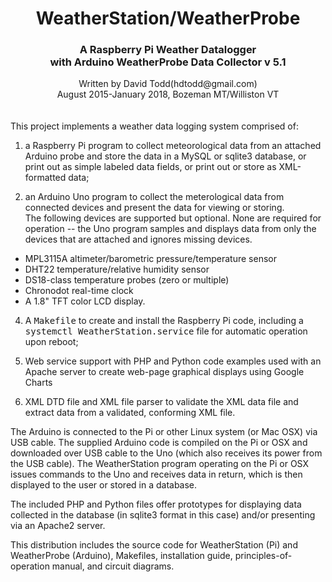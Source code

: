 # <center>WeatherStation/WeatherProbe</center>
### <center>A Raspberry Pi Weather Datalogger </br>with Arduino WeatherProbe Data Collector v 5.1</center>
<center>Written by David Todd(hdtodd@gmail.com)</br>
August 2015-January 2018, Bozeman MT/Williston VT</center>
</br></br>
This project implements a weather data logging system comprised of:

1.  a Raspberry Pi program to collect meteorological data from an attached Arduino probe and 
store the data in a MySQL or sqlite3 database, or print out as simple
labeled data fields, or print out or store as XML-formatted data;

2.  an Arduino Uno program to collect the meterological data from connected devices and present the data for viewing or storing.  </br>The following devices are supported but optional.  None are required for operation -- the Uno program samples and displays data from only the devices that are attached and ignores missing devices.
  * MPL3115A altimeter/barometric pressure/temperature sensor
  * DHT22 temperature/relative humidity sensor
  * DS18-class temperature probes (zero or multiple)
  * Chronodot real-time clock
  * A 1.8" TFT color LCD display.

4.  A <tt>Makefile</tt> to create and install the Raspberry Pi code, including a <tt>systemctl WeatherStation.service</tt> file for automatic operation upon reboot;

5.  Web service support with PHP and Python code examples used with an Apache server to create web-page graphical displays using Google Charts

6.  XML DTD file and XML file parser to validate the XML data file and extract data from
a validated, conforming XML file.

The Arduino is connected to the Pi or other Linux system (or Mac OSX) via USB cable.  The supplied Arduino code
is compiled on the Pi or OSX and downloaded over USB cable to the Uno (which also
receives its power from the USB cable).  The WeatherStation program operating on the Pi or OSX issues commands to the Uno
and receives data in return, which is then displayed to the user or stored in a database.

The included PHP and Python files offer prototypes for displaying data collected in the database (in sqlite3 format in this case) and/or presenting via an Apache2 server.

This distribution includes the source code for WeatherStation (Pi) and WeatherProbe (Arduino), Makefiles, installation guide, principles-of-operation manual, and circuit diagrams.

